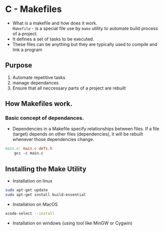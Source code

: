 # C - Makefiles

- What is a makefile and how does it work.  
`Makefile` - is a special file use by `make` utility to automate build process of a project.  
- It defines a set of tasks to be executed.  
- These files can be anything but they are typically used to compile and link a program

## Purpose
1. Automate repetitive tasks
2. manage dependances
3. Ensure that all neccessary parts of a project are rebuilt

## How Makefiles work.
### Basic concept of dependances.
- Dependencies in a Makefile specify relationships between files. If a file (target) depends on other files (dependencies), it will be rebuilt whenever those dependencies change.

```makefile
main.o: main.c defs.h
    gcc -c main.c
```

## Installing the Make Utility

- Installation on linux
```sh
sudo apt-get update
sudo apt-get install build-essential
```

- Installation on MacOS
```sh
xcode-select --install
```

- Installation on windows (using tool like MinGW or Cygwin)




